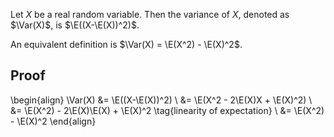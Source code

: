 Let $X$ be a real random variable.
$\newcommand{\E}{\operatorname{E}}$
$\newcommand{\Var}{\operatorname{Var}}$
Then the variance of $X$, denoted as $\Var(X)$,
is $\E((X-\E(X))^2)$.

An equivalent definition is $\Var(X) = \E(X^2) - \E(X)^2$.

## Proof

\begin{align}
\Var(X) &= \E((X-\E(X))^2)
\\ &= \E(X^2 - 2\E(X)X + \E(X)^2)
\\ &= \E(X^2) - 2\E(X)\E(X) + \E(X)^2
\tag{linearity of expectation}
\\ &= \E(X^2) - \E(X)^2
\end{align}
